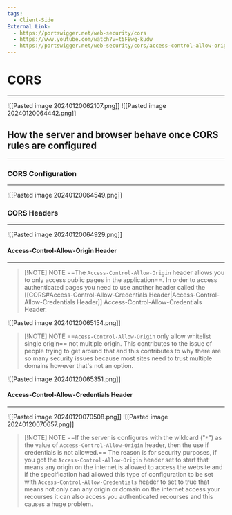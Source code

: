 ```yaml
---
tags:
  - Client-Side
External Link:
  - https://portswigger.net/web-security/cors
  - https://www.youtube.com/watch?v=t5FBwq-kudw
  - https://portswigger.net/web-security/cors/access-control-allow-origin
---
```


# CORS
---

![[Pasted image 20240120062107.png]]
![[Pasted image 20240120064442.png]]

## How the server and browser behave once CORS rules are configured
---

### CORS Configuration
---
![[Pasted image 20240120064549.png]]

### CORS Headers
---
![[Pasted image 20240120064929.png]]

#### Access-Control-Allow-Origin Header
---

> [!NOTE] NOTE
> ==The `Access-Control-Allow-Origin` header allows you to only access public pages in the application==. In order to access authenticated pages you need to use another header called the [[CORS#Access-Control-Allow-Credentials Header|Access-Control-Allow-Credentials Header]] Access-Control-Allow-Credentials Header.

![[Pasted image 20240120065154.png]]

> [!NOTE] NOTE
> ==`Acess-Control-Allow-Origin` only allow whitelist single origin== not multiple origin. This contributes to the issue of people trying to get around that and this contributes to why there are so many security issues because most sites need to trust multiple domains however that's not an option.

![[Pasted image 20240120065351.png]]

#### Access-Control-Allow-Credentials Header
---

![[Pasted image 20240120070508.png]]
![[Pasted image 20240120070657.png]]

> [!NOTE] NOTE
> ==If the server is configures with the wildcard ("`*`") as the value of `Access-Control-Allow-Origin` header, then the use if credentials is not allowed.== The reason is for security purposes, if you got the `Access-Control-Allow-Origin` header set to start that means any origin on the internet is allowed to access the website and if the specification had allowed this type of configuration to be set with `Access-Control-Allow-Credentials` header to set to true that means not only can any origin or domain on the internet access your recourses it can also access you authenticated recourses and this causes a huge problem.






















































